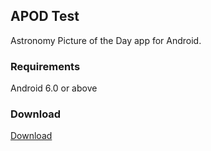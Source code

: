 ## APOD Test

Astronomy Picture of the Day app for Android.

### Requirements
Android 6.0 or above

### Download
[Download](https://github.com/JulianKeller/apodtest/blob/master/app-debug.apk)
